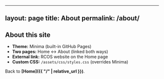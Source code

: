 
---
layout: page
title: About
permalink: /about/
---

## About this site

- **Theme:** Minima (built-in GitHub Pages)
- **Two pages:** Home ↔ About (linked both ways)
- **External link:** RCOS website on the Home page
- **Custom CSS:** `/assets/css/styles.css` (overrides Minima)

Back to **[Home]({{ "/" | relative_url }})**.
